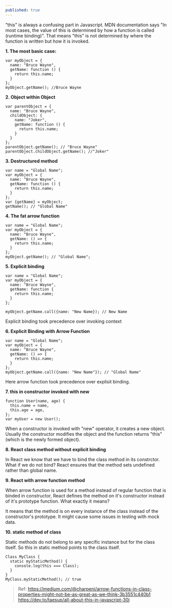 ```yaml
---
published: true
---
```

"this" is always a confusing part in Javascript. MDN documentation says "In most cases, the value of this is determined by how a function is called (runtime binding)". That means "this" is not determined by where the function is written but how it is invoked.

**1. The most basic case:**
```
var myObject = {
  name: "Bruce Wayne",
  getName: function () {
    return this.name;
  }
};
myObject.getName(); //Bruce Wayne
```


**2. Object within Object**
```
var parentObject = {
  name: "Bruce Wayne",
  childObject: {
    name: "Joker",
    getName: function () {
      return this.name;
    }
  }
};
parentObject.getName(); // "Bruce Wayne"
parentObject.childObject.getName(); //"Joker"
```

**3. Destructured method**

```
var name = "Global Name";
var myObject = {
  name: "Bruce Wayne",
  getName: function () {
    return this.name;
  }
};
var {getName} = myObject;
getName(); // "Global Name"
```

**4. The fat arrow function**

```
var name = "Global Name";
var myObject = {
  name: "Bruce Wayne",
  getName: () => {
    return this.name;
  }
};
myObject.getName(); // "Global Name";
```
**5. Explicit binding**

```
var name = "Global Name";
var myObject = {
  name: "Bruce Wayne",
  getName: function {
    return this.name;
  }
};

myObject.getName.call({name: "New Name}); // New Name
```
Explicit binding took precedence over invoking context

**6. Explicit Binding with Arrow Function**
```
var name = "Global Name";
var myObject = {
  name: "Bruce Wayne",
  getName: () => {
    return this.name;
  }
};
myObject.getName.call({name: "New Name"}); // "Global Name"
```
Here arrow function took precedence over explisit binding.

**7. this in constructor invoked with new**
```
function User(name, age) {
  this.name = name,
  this.age = age,
};
var myUser = new User();
```

When a constructor is invoked with "new" operator, it creates a new object. Usually the constructor modifies the object and the function returns "this" (which is the newly formed object).

**8. React class method without explicit binding**


In React we know that we have to bind the class method in its constrctor. What if we do not bind? React ensures that the method sets undefined rather than global name.

**9. React with arrow function method**

When arrow function is used for a method instead of regular function that is binded in constructor, React defines the method on it's constructor instead of it's prototype function. What exactly it means?

It means that the method is on every instance of the class instead of the constructor's prototype. It might cause some issues in testing with mock data. 

**10. static method of class**

Static methods do not belong to any specific instance but for the class itself. So this in static method points to the class itself.

```
Class MyClass {
  static myStaticMethod() {
    console.log(this === Class);
  }
}
MyClass.myStaticMethod(); // true
```

> Ref: 
https://medium.com/@charpeni/arrow-functions-in-class-properties-might-not-be-as-great-as-we-think-3b3551c440b1
https://dev.to/taesup/all-about-this-in-javascript-30j
